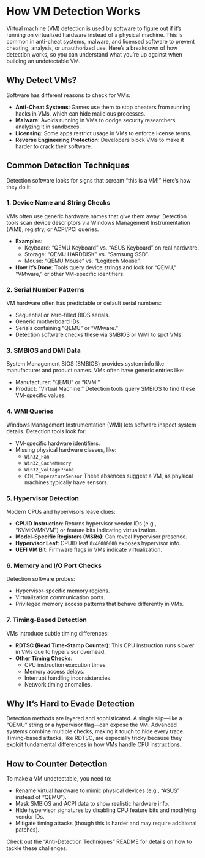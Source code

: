 # How VM Detection Works

Virtual machine (VM) detection is used by software to figure out if it’s running on virtualized hardware instead of a physical machine. This is common in anti-cheat systems, malware, and licensed software to prevent cheating, analysis, or unauthorized use. Here’s a breakdown of how detection works, so you can understand what you’re up against when building an undetectable VM.

## Why Detect VMs?

Software has different reasons to check for VMs:
- **Anti-Cheat Systems**: Games use them to stop cheaters from running hacks in VMs, which can hide malicious processes.
- **Malware**: Avoids running in VMs to dodge security researchers analyzing it in sandboxes.
- **Licensing**: Some apps restrict usage in VMs to enforce license terms.
- **Reverse Engineering Protection**: Developers block VMs to make it harder to crack their software.

## Common Detection Techniques

Detection software looks for signs that scream “this is a VM!” Here’s how they do it:

### 1. Device Name and String Checks
VMs often use generic hardware names that give them away. Detection tools scan device descriptors via Windows Management Instrumentation (WMI), registry, or ACPI/PCI queries.
- **Examples**:
  - Keyboard: “QEMU Keyboard” vs. “ASUS Keyboard” on real hardware.
  - Storage: “QEMU HARDDISK” vs. “Samsung SSD”.
  - Mouse: “QEMU Mouse” vs. “Logitech Mouse”.
- **How It’s Done**: Tools query device strings and look for “QEMU,” “VMware,” or other VM-specific identifiers.

### 2. Serial Number Patterns
VM hardware often has predictable or default serial numbers:
- Sequential or zero-filled BIOS serials.
- Generic motherboard IDs.
- Serials containing “QEMU” or “VMware.”
- Detection software checks these via SMBIOS or WMI to spot VMs.

### 3. SMBIOS and DMI Data
System Management BIOS (SMBIOS) provides system info like manufacturer and product names. VMs often have generic entries like:
- Manufacturer: “QEMU” or “KVM.”
- Product: “Virtual Machine.”
Detection tools query SMBIOS to find these VM-specific values.

### 4. WMI Queries
Windows Management Instrumentation (WMI) lets software inspect system details. Detection tools look for:
- VM-specific hardware identifiers.
- Missing physical hardware classes, like:
  - `Win32_Fan`
  - `Win32_CacheMemory`
  - `Win32_VoltageProbe`
  - `CIM_TemperatureSensor`
These absences suggest a VM, as physical machines typically have sensors.

### 5. Hypervisor Detection
Modern CPUs and hypervisors leave clues:
- **CPUID Instruction**: Returns hypervisor vendor IDs (e.g., “KVMKVMKVM”) or feature bits indicating virtualization.
- **Model-Specific Registers (MSRs)**: Can reveal hypervisor presence.
- **Hypervisor Leaf**: CPUID leaf `0x40000000` exposes hypervisor info.
- **UEFI VM Bit**: Firmware flags in VMs indicate virtualization.

### 6. Memory and I/O Port Checks
Detection software probes:
- Hypervisor-specific memory regions.
- Virtualization communication ports.
- Privileged memory access patterns that behave differently in VMs.

### 7. Timing-Based Detection
VMs introduce subtle timing differences:
- **RDTSC (Read Time-Stamp Counter)**: This CPU instruction runs slower in VMs due to hypervisor overhead.
- **Other Timing Checks**:
  - CPU instruction execution times.
  - Memory access delays.
  - Interrupt handling inconsistencies.
  - Network timing anomalies.

## Why It’s Hard to Evade Detection

Detection methods are layered and sophisticated. A single slip—like a “QEMU” string or a hypervisor flag—can expose the VM. Advanced systems combine multiple checks, making it tough to hide every trace. Timing-based attacks, like RDTSC, are especially tricky because they exploit fundamental differences in how VMs handle CPU instructions.

## How to Counter Detection

To make a VM undetectable, you need to:
- Rename virtual hardware to mimic physical devices (e.g., “ASUS” instead of “QEMU”).
- Mask SMBIOS and ACPI data to show realistic hardware info.
- Hide hypervisor signatures by disabling CPU feature bits and modifying vendor IDs.
- Mitigate timing attacks (though this is harder and may require additional patches).

Check out the “Anti-Detection Techniques” README for details on how to tackle these challenges.
